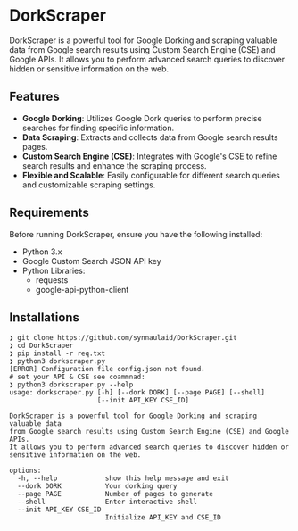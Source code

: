 # DorkScraper

DorkScraper is a powerful tool for Google Dorking and scraping valuable data from Google search results using Custom Search Engine (CSE) and Google APIs. It allows you to perform advanced search queries to discover hidden or sensitive information on the web.

## Features

- **Google Dorking**: Utilizes Google Dork queries to perform precise searches for finding specific information.
- **Data Scraping**: Extracts and collects data from Google search results pages.
- **Custom Search Engine (CSE)**: Integrates with Google's CSE to refine search results and enhance the scraping process.
- **Flexible and Scalable**: Easily configurable for different search queries and customizable scraping settings.

## Requirements

Before running DorkScraper, ensure you have the following installed:

- Python 3.x
- Google Custom Search JSON API key
- Python Libraries:
  - requests
  - google-api-python-client

## Installations

```
❯ git clone https://github.com/synnaulaid/DorkScraper.git
❯ cd DorkScraper
❯ pip install -r req.txt
❯ python3 dorkscraper.py
[ERROR] Configuration file config.json not found.
# set your API & CSE see coammnad:
❯ python3 dorkscraper.py --help
usage: dorkscraper.py [-h] [--dork DORK] [--page PAGE] [--shell]
                      [--init API_KEY CSE_ID]

DorkScraper is a powerful tool for Google Dorking and scraping valuable data
from Google search results using Custom Search Engine (CSE) and Google APIs.
It allows you to perform advanced search queries to discover hidden or
sensitive information on the web.

options:
  -h, --help            show this help message and exit
  --dork DORK           Your dorking query
  --page PAGE           Number of pages to generate
  --shell               Enter interactive shell
  --init API_KEY CSE_ID
                        Initialize API_KEY and CSE_ID

```